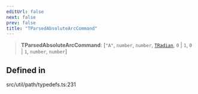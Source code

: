 ```yaml
---
editUrl: false
next: false
prev: false
title: "TParsedAbsoluteArcCommand"
---
```


> **TParsedAbsoluteArcCommand**: [`"A"`, `number`, `number`, [`TRadian`](/api/type-aliases/tradian/), `0` \| `1`, `0` \| `1`, `number`, `number`]

## Defined in

src/util/path/typedefs.ts:231
